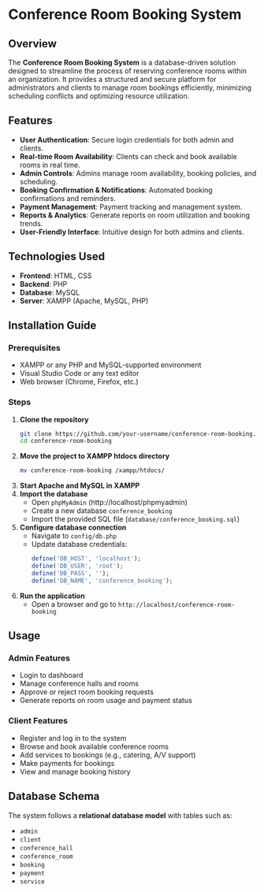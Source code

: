 # Conference Room Booking System

## Overview
The **Conference Room Booking System** is a database-driven solution designed to streamline the process of reserving conference rooms within an organization. It provides a structured and secure platform for administrators and clients to manage room bookings efficiently, minimizing scheduling conflicts and optimizing resource utilization.

## Features
- **User Authentication**: Secure login credentials for both admin and clients.
- **Real-time Room Availability**: Clients can check and book available rooms in real time.
- **Admin Controls**: Admins manage room availability, booking policies, and scheduling.
- **Booking Confirmation & Notifications**: Automated booking confirmations and reminders.
- **Payment Management**: Payment tracking and management system.
- **Reports & Analytics**: Generate reports on room utilization and booking trends.
- **User-Friendly Interface**: Intuitive design for both admins and clients.

## Technologies Used
- **Frontend**: HTML, CSS
- **Backend**: PHP
- **Database**: MySQL
- **Server**: XAMPP (Apache, MySQL, PHP)

## Installation Guide
### Prerequisites
- XAMPP or any PHP and MySQL-supported environment
- Visual Studio Code or any text editor
- Web browser (Chrome, Firefox, etc.)

### Steps
1. **Clone the repository**
   ```bash
   git clone https://github.com/your-username/conference-room-booking.git
   cd conference-room-booking
   ```
2. **Move the project to XAMPP htdocs directory**
   ```bash
   mv conference-room-booking /xampp/htdocs/
   ```
3. **Start Apache and MySQL in XAMPP**
4. **Import the database**
   - Open `phpMyAdmin` (http://localhost/phpmyadmin)
   - Create a new database `conference_booking`
   - Import the provided SQL file (`database/conference_booking.sql`)
5. **Configure database connection**
   - Navigate to `config/db.php`
   - Update database credentials:
     ```php
     define('DB_HOST', 'localhost');
     define('DB_USER', 'root');
     define('DB_PASS', '');
     define('DB_NAME', 'conference_booking');
     ```
6. **Run the application**
   - Open a browser and go to `http://localhost/conference-room-booking`

## Usage
### Admin Features
- Login to dashboard
- Manage conference halls and rooms
- Approve or reject room booking requests
- Generate reports on room usage and payment status

### Client Features
- Register and log in to the system
- Browse and book available conference rooms
- Add services to bookings (e.g., catering, A/V support)
- Make payments for bookings
- View and manage booking history

## Database Schema
The system follows a **relational database model** with tables such as:
- `admin`
- `client`
- `conference_hall`
- `conference_room`
- `booking`
- `payment`
- `service`

